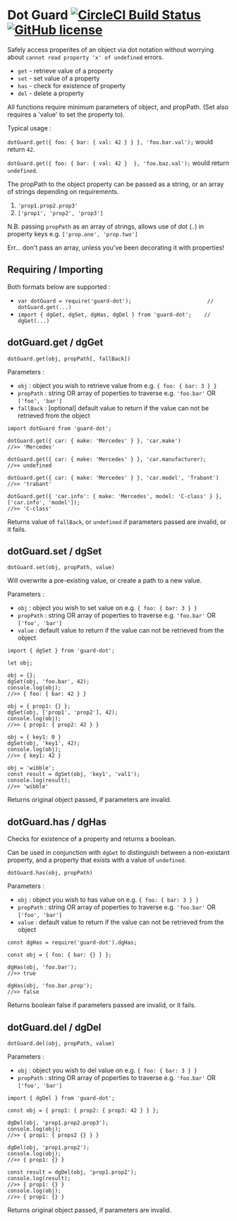 # Dot Guard [![CircleCI Build Status](https://circleci.com/gh/jim-coffey/dot-guard.svg?style=shield&circle-token=6bab114128c8b52fcd6282665f5658af247b4e63)](https://circleci.com/gh/jim-coffey/dot-guard) [![GitHub license](https://img.shields.io/badge/license-MIT-blue.svg)](https://raw.githubusercontent.com/circleci/circleci-docs/master/LICENSE)

Safely access properites of an object via dot notation without worrying about `cannot read property 'x' of undefined` errors.

* `get` - retrieve value of a property
* `set` - set value of a property
* `has` - check for existence of property
* `del` - delete a property

All functions require minimum parameters of object, and propPath. (Set also requires a 'value' to set the property to).

Typical usage :

`dotGuard.get({ foo: { bar: { val: 42 } } }, 'foo.bar.val');` would return `42`.

`dotGuard.get({ foo: { bar: { val: 42 }  }, 'foo.baz.val');` would return `undefined`.

The propPath to the object property can be passed as a string, or an array of strings depending on requirements.
1. `'prop1.prop2.prop3'`
2. `['prop1', 'prop2', 'prop3']`

N.B. passing `propPath` as an array of strings, allows use of dot (`.`) in property keys e.g. `['prop.one', 'prop.two']`

Err... don't pass an array, unless you've been decorating it with properties!



## Requiring / Importing

Both formats below are supported :

* `var dotGuard = require('guard-dot');                        // dotGuard.get(...)`
* `import { dgGet, dgSet, dgHas, dgDel } from 'guard-dot';    // dgGet(...)`



## dotGuard.get / dgGet

`dotGuard.get(obj, propPath[, fallBack])`

Parameters :
* `obj` : object you wish to retrieve value from e.g. `{ foo: { bar: 3 } }`
* `propPath` : string OR array of poperties to traverse e.g. `'foo.bar'` OR `['foo', 'bar']`
* `fallBack` : [optional] default value to return if the value can not be retrieved from the object

```
import dotGuard from 'guard-dot';

dotGuard.get({ car: { make: 'Mercedes' } }, 'car.make')
//>> 'Mercedes'

dotGuard.get({ car: { make: 'Mercedes' } }, 'car.manufacturer);
//>> undefined

dotGuard.get({ car: { make: 'Mercedes' } }, 'car.model', 'Trabant')
//>> 'trabant'

dotGuard.get({ 'car.info': { make: 'Mercedes', model: 'C-class' } }, ['car.info', 'model']);
//>> 'C-class'
```

Returns value of `fallBack`, or `undefined` if parameters passed are invalid, or it fails.



## dotGuard.set / dgSet

`dotGuard.set(obj, propPath, value)`

Will overwrite a pre-existing value, or create a path to a new value.

Parameters :
* `obj` : object you wish to set value on e.g. `{ foo: { bar: 3 } }`
* `propPath` : string OR array of poperties to traverse e.g. `'foo.bar'` OR `['foo', 'bar']`
* `value` : default value to return if the value can not be retrieved from the object

```
import { dgSet } from 'guard-dot';

let obj;

obj = {};
dgSet(obj, 'foo.bar', 42);
console.log(obj);
//>> { foo: { bar: 42 } }

obj = { prop1: {} };
dgSet(obj, ['prop1', 'prop2'], 42);
console.log(obj);
//>> { prop1: { prop2: 42 } }

obj = { key1: 0 }
dgSet(obj, 'key1', 42);
console.log(obj);
//>> { key1: 42 }

obj = 'wibble';
const result = dgSet(obj, 'key1', 'val1');
console.log(result);
//>> 'wibble'
```

Returns original object passed, if parameters are invalid.



## dotGuard.has / dgHas

Checks for existence of a property and returns a boolean.

Can be used in conjunction with `dgGet` to distinguish between a non-existant property, and a property that exists with a value of `undefined`.

`dotGuard.has(obj, propPath)`

Parameters :
* `obj` : object you wish to has value on e.g. `{ foo: { bar: 3 } }`
* `propPath` : string OR array of poperties to traverse e.g. `'foo.bar'` OR `['foo', 'bar']`
* `value` : default value to return if the value can not be retrieved from the object

```
const dgHas = require('guard-dot').dgHas;

const obj = { foo: { bar: {} } };

dgHas(obj, 'foo.bar');
//>> true

dgHas(obj, 'foo.bar.prop');
//>> false
```

Returns boolean false if parameters passed are invalid, or it fails.



## dotGuard.del / dgDel

`dotGuard.del(obj, propPath, value)`

Parameters :
* `obj` : object you wish to del value on e.g. `{ foo: { bar: 3 } }`
* `propPath` : string OR array of poperties to traverse e.g. `'foo.bar'` OR `['foo', 'bar']`

```
import { dgDel } from 'guard-dot';

const obj = { prop1: { prop2: { prop3: 42 } } };

dgDel(obj, 'prop1.prop2.prop3');
console.log(obj);
//>> { prop1: { props2 {} } }

dgDel(obj, 'prop1.prop2');
console.log(obj);
//>> { prop1: {} }

const result = dgDel(obj, 'prop1.prop2');
console.log(result);
//>> { prop1: {} }
console.log(obj);
//>> { prop1: {} }
```

Returns original object passed, if parameters are invalid.
